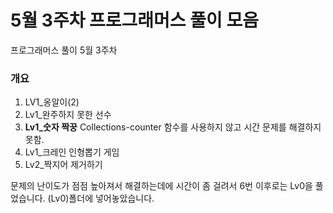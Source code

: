 # 5월 3주차 프로그래머스 풀이 모음
프로그래머스 풀이 5월 3주차

### 개요
1. LV1_옹알이(2)
2. Lv1_완주하지 못한 선수
3. **Lv1_숫자 짝꿍** Collections-counter 함수를 사용하지 않고 시간 문제를 해결하지 못함.
4. Lv1_크레인 인형뽑기 게임
5. Lv2_짝지어 제거하기

문제의 난이도가 점점 높아져서 해결하는데에 시간이 좀 걸려서 6번 이후로는 Lv0을 풀었습니다. (Lv0)폴더에 넣어놓았습니다.
